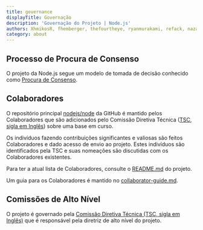 ```yaml
---
title: governance
displayTitle: Governação
description: 'Governação do Projeto | Node.js'
authors: XhmikosR, fhemberger, thefourtheye, ryanmurakami, refack, nazarepiedady
category: about
---
```


## Processo de Procura de Consenso

O projeto da Node.js segue um modelo de tomada de decisão conhecido como [Procura de Consenso][consensus seeking].

## Colaboradores

O repositório principal [nodejs/node][] da GitHub é mantido pelos Colaboradores que são adicionados pelo Comissão Diretiva Técnica ([TSC, sigla em Inglês][tsc]) sobre uma base em curso.

Os indivíduos fazendo contribuições significantes e valiosas são feitos Colaboradores e dado acesso de envio ao projeto. Estes indivíduos são identificados pela TSC e suas nomeações são discutidas com os Colaboradores existentes.

Para ter a atual lista de Colaboradores, consulte o [README.md][] do projeto.

Um guia para os Colaboradores é mantido no [collaborator-guide.md][].

## Comissões de Alto Nível

O projeto é governado pela [Comissão Diretiva Técnica (TSC, sigla em Inglês)][technical steering committee (tsc)] que é responsável pela diretriz de alto nível do projeto.

[consensus seeking]: https://en.wikipedia.org/wiki/Consensus-seeking_decision-making
[readme.md]: https://github.com/nodejs/node/blob/main/README.md#current-project-team-members
[tsc]: https://github.com/nodejs/TSC
[technical steering committee (tsc)]: https://github.com/nodejs/TSC/blob/main/TSC-Charter.md
[collaborator-guide.md]: https://github.com/nodejs/node/blob/main/doc/contributing/collaborator-guide.md
[nodejs/node]: https://github.com/nodejs/node
